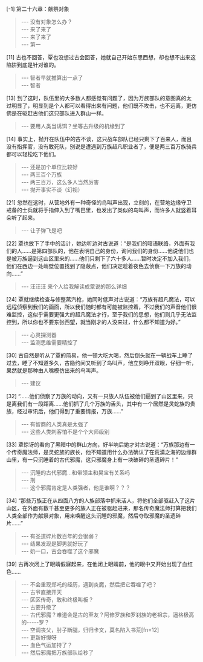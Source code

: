 
[-1] 第二十六章：献祭对象
>--- 没有对象怎么办？<br>
>--- 来了来了<br>
>--- 来了来了<br>
>--- 第一<br>

[11] 古也不回答，覃也没想过古会回答，她就自己开始东思西想，却也想不出来这陷阱到底是针对谁的。
>--- 智者早就推算出一点了<br>
>--- 智者<br>

[13] 到了这时，队伍里的大多数人都感觉有问题了，因为万族部队的意图真的太过明显了，明显到是个人都可以看得出来有问题，他们既不攻击，也不远离，更仿佛是在驱赶古他们这只部队进入群山一样。
>--- 要用人类当诱饵？坐等古升级的机缘到了<br>

[14] 事实上，抛开在队伍中的古不谈，这只战车部队已经只剩下了百来人，而且没有指挥官，没有敢死队，别说是遭遇到万族超凡职业者了，便是两三百万族骑兵都可以轻松吃下他们。
>--- 还是加个单位比较好<br>
>--- 两三百个万族<br>
>--- 两三百万，这么多人当然厉害<br>
>--- 抛开事实不谈（幻视）<br>

[21] 忽然在这时，从营地外有一种奇怪的鸟叫声出现，立刻的，在营地边缘守卫戒备的士兵就将手指伸入到了嘴巴里，也发出了类似的鸟叫声，而许多人就竖着耳朵听了起来。
>--- 让子弹飞是吧<br>

[22] 覃也放下了手中的活计，她边听边对古说道：“是我们的暗语联络，外面有我们的人……是第四部队的，他在表明自己的身份，询问我们的身份……他说他们也是被万族逼到这山区里来的……他们只剩下了六十多人……暂时决定不加入我们，他们在西边一处峭壁位置找到了隐蔽点，他们决定趁着夜色去侦察一下万族的动向……”
>--- 汪汪汪
来个人给我解读成覃说的那么详细<br>

[24] 覃就继续检查与修整蒸汽枪，她同时低声对古说道：“万族有超凡魔法，可以远程侦察到我们的画面，所以我们随时都有可能被监控着，不过我们的声音他们很难监控，这似乎需要更强大的超凡魔法才行，至于我们的思想，他们则几乎无法监控到，所以你也不要东张西望，就当刚才的人没来过，什么都不知道为好。”
>--- 心灵探测器<br>
>--- 监测思维需要精控了<br>

[30] 古自然是听从了覃的简易，他一顿大吃大喝，然后倒头就在一辆战车上睡了过去，睡了不知道多久，古隐约间又听到了鸟叫声，他立刻睁开双眼，仔细一听，果然就是那种由人嘴模仿出来的鸟叫声。
>--- 建议<br>

[32] “……他们侦察了万族的动向，又有一只族人队伍被他们逼到了山区里来，只是离我们有一段距离……他们抓了几个万族的舌头，其中有一个居然是灵蛇族的贵族，经过审讯后，他们得到了重要情报，万族……”
>--- 有智商的人类真是太强了<br>
>--- 这些人类刺客怕不是个个大师级别<br>

[33] 覃惊讶的看向了黑暗中的群山方向，好半响后她才对古说道：“万族那边有一个传奇魔法师，是灵蛇族的族长，他不知道用什么办法确认了在荒漠之海的边缘群山里，有一只沉睡着的古代邪魔，这只邪魔身上有一块破碎的圣遗碎片！”
>--- 沉睡的古代邪魔…和带领主和昊宝有关系吗<br>
>--- 刑<br>
>--- 这个邪魔肯定是人类强者，他是谁啊？？？<br>

[34] “那些万族正在从四面八方的人族部落中抓来活人，将他们全部驱赶入了这片山区，在外面有数千甚至更多的族人正在被驱赶进来，那名传奇魔法师打算把我们人类全部作为献祭对象，用来唤醒这头沉睡的邪魔，然后夺取邪魔的圣遗碎片……”
>--- 有圣道碎片数百年的会很弱？<br>
>--- 结果发现是脚男就好玩了<br>
>--- 奶一口，古会吞噬了这个邪魔<br>

[39] 古再次闭上了眼睛假寐起来，在他闭上眼睛前，他的眼中又开始出现了血红色……
>--- 不会重现郑吒的经历，遇到炎魔，然后把它吞噬了吧？<br>
>--- 古爷直接开天<br>
>--- 区区传奇，敢和终极叫板？<br>
>--- 古要升级了<br>
>--- 古代邪魔？难道会是古的至友？阿修罗族和罗刹族的老祖宗，逼格极高的-----罗？<br>
>--- 空调丧父，肘子断腿，归归卡文，莫名陷入书荒[fn=12]<br>
>--- 更新好慢呀<br>
>--- 血色气运加持了？<br>
>--- 然后邪魔把万族部队给秒了<br>
